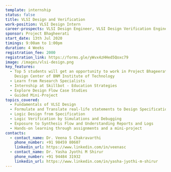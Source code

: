 ```yaml
---
template: internship
status: false
title: VLSI Design and Verification
work-position: VLSI Design Intern
career-prospects: VLSI Design Engineer, VLSI Design Verification Engineer in VLSI Design Centres
sponsor: Project Bhagheerati
start_date: 13th Jul 2020
timings: 9:00am to 1:00pm
duration: 4 Weeks
registration_fee: 2000
registration_link: https://forms.gle/yWvx4zHHed5Qoxc79
image: /images/vlsi-design.png
key_features:
  - Top 5 students will get an opportunity to work in Project Bhageerathi Chip
    Design Center of BNM Institute of Technology
  - Learn from Research Specialists
  - Internship at Skillbot - Education Strategies
  - Explore Design Flow Case Studies
  - Guided Mini-Project
topics_covered:
  - Fundamentals of VLSI Design
  - Formulate and Translate real-life statements to Design Specification
  - Logic Design from Specification
  - Logic Verification by Simulations and Debugging
  - Exposure to Synthesis Flow and Understanding Reports and Logs
  - Hands-on learning through assignments and a mini-project
contacts:
  - contact_name: Dr. Veena S Chakravarthi
    phone_number: +91 98459 80607
    linkedin_url: https://www.linkedin.com/in/veenasc
  - contact_name: Dr. Yasha Jyothi M Shirur
    phone_number: +91 94484 31932
    linkedin_url: https://www.linkedin.com/in/yasha-jyothi-m-shirur
---
```

